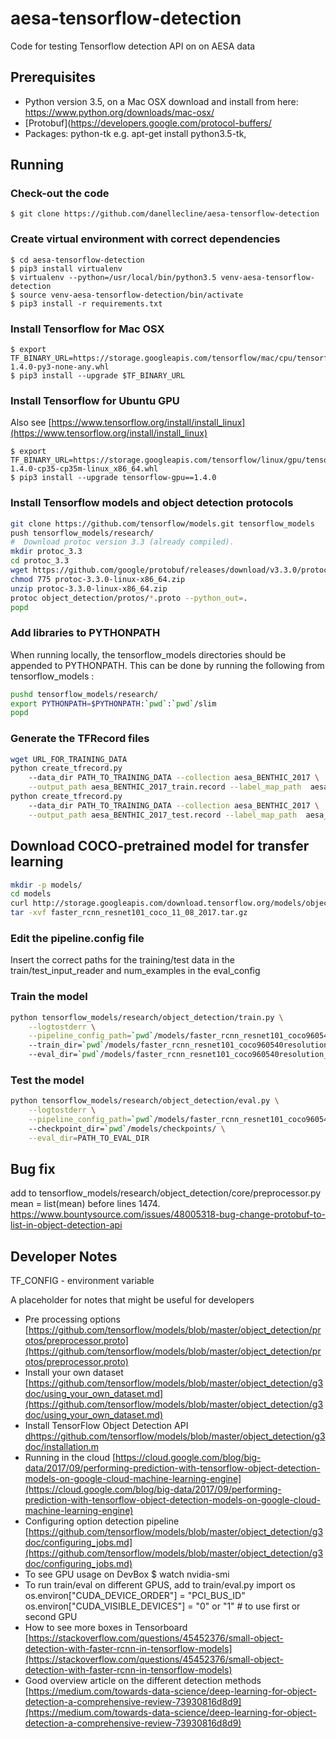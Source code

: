 # aesa-tensorflow-detection 
 
Code for testing Tensorflow detection API on on AESA data

## Prerequisites
 
- Python version  3.5, on a Mac OSX download and install from here:
 https://www.python.org/downloads/mac-osx/
- [Protobuf](https://developers.google.com/protocol-buffers/
- Packages: python-tk e.g. apt-get install python3.5-tk,  

## Running

### Check-out the code

    $ git clone https://github.com/danellecline/aesa-tensorflow-detection

### Create virtual environment with correct dependencies

    $ cd aesa-tensorflow-detection
    $ pip3 install virtualenv
    $ virtualenv --python=/usr/local/bin/python3.5 venv-aesa-tensorflow-detection
    $ source venv-aesa-tensorflow-detection/bin/activate
    $ pip3 install -r requirements.txt
    
### Install Tensorflow for Mac OSX
    $ export TF_BINARY_URL=https://storage.googleapis.com/tensorflow/mac/cpu/tensorflow-1.4.0-py3-none-any.whl
    $ pip3 install --upgrade $TF_BINARY_URL
    
### Install Tensorflow for Ubuntu GPU
Also see [https://www.tensorflow.org/install/install_linux](https://www.tensorflow.org/install/install_linux)

    $ export TF_BINARY_URL=https://storage.googleapis.com/tensorflow/linux/gpu/tensorflow_gpu-1.4.0-cp35-cp35m-linux_x86_64.whl 
    $ pip3 install --upgrade tensorflow-gpu==1.4.0
    
### Install Tensorflow models and object detection protocols

``` bash
git clone https://github.com/tensorflow/models.git tensorflow_models
push tensorflow_models/research/  
#  Download protoc version 3.3 (already compiled). 
mkdir protoc_3.3
cd protoc_3.3
wget https://github.com/google/protobuf/releases/download/v3.3.0/protoc-3.3.0-linux-x86_64.zip
chmod 775 protoc-3.3.0-linux-x86_64.zip
unzip protoc-3.3.0-linux-x86_64.zip 
protoc object_detection/protos/*.proto --python_out=.
popd 
```

### Add libraries to PYTHONPATH

When running locally, the tensorflow_models directories should be appended to PYTHONPATH. 
This can be done by running the following from tensorflow_models :

``` bash
pushd tensorflow_models/research/
export PYTHONPATH=$PYTHONPATH:`pwd`:`pwd`/slim
popd
```

### Generate the TFRecord files 
``` bash
wget URL_FOR_TRAINING_DATA
python create_tfrecord.py  
    --data_dir PATH_TO_TRAINING_DATA --collection aesa_BENTHIC_2017 \
    --output_path aesa_BENTHIC_2017_train.record --label_map_path  aesa_benthic_label_map.pbtxt --set train 
python create_tfrecord.py  
    --data_dir PATH_TO_TRAINING_DATA --collection aesa_BENTHIC_2017 \
    --output_path aesa_BENTHIC_2017_test.record --label_map_path  aesa_benthic_label_map.pbtxt --set test 
```    

## Download COCO-pretrained model for transfer learning
``` bash
mkdir -p models/
cd models
curl http://storage.googleapis.com/download.tensorflow.org/models/object_detection/faster_rcnn_resnet101_coco_11_08_2017.tar.gz > faster_rcnn_resnet101_coco_11_08_2017.tar.gz
tar -xvf faster_rcnn_resnet101_coco_11_08_2017.tar.gz 
```
    
### Edit the pipeline.config file
Insert the correct paths for the training/test data in the train/test_input_reader and num_examples in the eval_config

### Train the model 
``` bash     
python tensorflow_models/research/object_detection/train.py \
    --logtostderr \
    --pipeline_config_path=`pwd`/models/faster_rcnn_resnet101_coco960540resolution_smallanchor/pipeline.config \ 
    --train_dir=`pwd`/models/faster_rcnn_resnet101_coco960540resolution_smallanchor/checkpoints \ 
    --eval_dir=`pwd`/models/faster_rcnn_resnet101_coco960540resolution_smallanchor/eval
```
      
### Test the model 
``` bash
python tensorflow_models/research/object_detection/eval.py \
    --logtostderr \
    --pipeline_config_path=`pwd`/models/faster_rcnn_resnet101_coco960540resolution_smallanchor/pipeline.config \ 
    --checkpoint_dir=`pwd`/models/checkpoints/ \
    --eval_dir=PATH_TO_EVAL_DIR
```

## Bug fix
add to tensorflow_models/research/object_detection/core/preprocessor.py 
mean = list(mean) before lines 1474.
https://www.bountysource.com/issues/48005318-bug-change-protobuf-to-list-in-object-detection-api

## Developer Notes

TF_CONFIG - environment variable

A placeholder for notes that might be useful for developers
* Pre processing options [https://github.com/tensorflow/models/blob/master/object_detection/protos/preprocessor.proto](https://github.com/tensorflow/models/blob/master/object_detection/protos/preprocessor.proto) 
* Install your own dataset [https://github.com/tensorflow/models/blob/master/object_detection/g3doc/using_your_own_dataset.md](https://github.com/tensorflow/models/blob/master/object_detection/g3doc/using_your_own_dataset.md)
* Install TensorFlow Object Detection API [dhttps://github.com/tensorflow/models/blob/master/object_detection/g3doc/installation.m](https://github.com/tensorflow/models/blob/master/object_detection/g3doc/installation.md) 
* Running in the cloud [https://cloud.google.com/blog/big-data/2017/09/performing-prediction-with-tensorflow-object-detection-models-on-google-cloud-machine-learning-engine](https://cloud.google.com/blog/big-data/2017/09/performing-prediction-with-tensorflow-object-detection-models-on-google-cloud-machine-learning-engine)
* Configuring option detection pipeline [https://github.com/tensorflow/models/blob/master/object_detection/g3doc/configuring_jobs.md](https://github.com/tensorflow/models/blob/master/object_detection/g3doc/configuring_jobs.md)
* To see GPU usage on DevBox 
    $ watch nvidia-smi 
* To run train/eval on different GPUS, add to train/eval.py
  import os
  os.environ["CUDA_DEVICE_ORDER"] = "PCI_BUS_ID"
  os.environ["CUDA_VISIBLE_DEVICES"] = "0" or "1" # to use first or second GPU
* How to see more boxes in Tensorboard [https://stackoverflow.com/questions/45452376/small-object-detection-with-faster-rcnn-in-tensorflow-models](https://stackoverflow.com/questions/45452376/small-object-detection-with-faster-rcnn-in-tensorflow-models)
* Good overview article on the different detection methods [https://medium.com/towards-data-science/deep-learning-for-object-detection-a-comprehensive-review-73930816d8d9](https://medium.com/towards-data-science/deep-learning-for-object-detection-a-comprehensive-review-73930816d8d9) 
